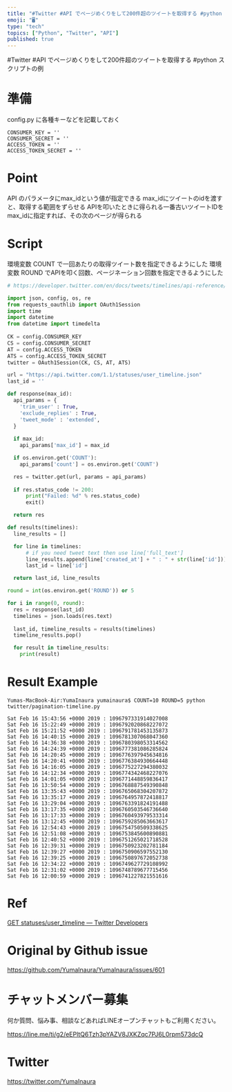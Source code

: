 ```yaml
---
title: "#Twitter #API でページめくりをして200件超のツイートを取得する #python スクリプトの例"
emoji: "🖥"
type: "tech"
topics: ["Python", "Twitter", "API"]
published: true
---
```


#Twitter #API でページめくりをして200件超のツイートを取得する #python スクリプトの例

# 準備

config.py に各種キーなどを記載しておく

```
CONSUMER_KEY = ''
CONSUMER_SECRET = ''
ACCESS_TOKEN = ''
ACCESS_TOKEN_SECRET = ''
```

# Point

API のパラメータにmax_idという値が指定できる
max_idにツイートのidを渡すと、取得する範囲をずらせる
APIを叩いたときに得られる一番古いツイートIDをmax_idに指定すれば、その次のページが得られる

# Script

環境変数 COUNT で一回あたりの取得ツイート数を指定できるようにした
環境変数 ROUND でAPIを叩く回数、ページネーション回数を指定できるようにした

```py
# https://developer.twitter.com/en/docs/tweets/timelines/api-reference/get-statuses-user_timeline.html

import json, config, os, re
from requests_oauthlib import OAuth1Session
import time
import datetime
from datetime import timedelta
 
CK = config.CONSUMER_KEY
CS = config.CONSUMER_SECRET
AT = config.ACCESS_TOKEN
ATS = config.ACCESS_TOKEN_SECRET
twitter = OAuth1Session(CK, CS, AT, ATS)

url = "https://api.twitter.com/1.1/statuses/user_timeline.json"
last_id = ''

def response(max_id):
  api_params = {
    'trim_user' : True,
    'exclude_replies' : True,
    'tweet_mode' : 'extended',
  }
  
  if max_id:
    api_params['max_id'] = max_id

  if os.environ.get('COUNT'):
    api_params['count'] = os.environ.get('COUNT')

  res = twitter.get(url, params = api_params)
  
  if res.status_code != 200:  
      print("Failed: %d" % res.status_code)
      exit()

  return res

def results(timelines):
  line_results = []

  for line in timelines:
      # if you need tweet text then use line['full_text'] 
      line_results.append(line['created_at'] + " : " + str(line['id']))
      last_id = line['id']

  return last_id, line_results

round = int(os.environ.get('ROUND')) or 5

for i in range(0, round):
  res = response(last_id)
  timelines = json.loads(res.text)
  
  last_id, timeline_results = results(timelines)
  timeline_results.pop()

  for result in timeline_results:
    print(result)

```

# Result Example

```
Yumas-MacBook-Air:YumaInaura yumainaura$ COUNT=10 ROUND=5 python twitter/pagination-timeline.py

Sat Feb 16 15:43:56 +0000 2019 : 1096797331914027008
Sat Feb 16 15:22:49 +0000 2019 : 1096792020868227072
Sat Feb 16 15:21:52 +0000 2019 : 1096791781453135873
Sat Feb 16 14:40:15 +0000 2019 : 1096781307068047360
Sat Feb 16 14:36:38 +0000 2019 : 1096780398053314562
Sat Feb 16 14:24:39 +0000 2019 : 1096777381086285824
Sat Feb 16 14:20:45 +0000 2019 : 1096776397945634816
Sat Feb 16 14:20:41 +0000 2019 : 1096776384930664448
Sat Feb 16 14:16:05 +0000 2019 : 1096775227294380032
Sat Feb 16 14:12:34 +0000 2019 : 1096774342468227076
Sat Feb 16 14:01:05 +0000 2019 : 1096771448859836417
Sat Feb 16 13:50:54 +0000 2019 : 1096768887549390848
Sat Feb 16 13:35:43 +0000 2019 : 1096765068304207872
Sat Feb 16 13:35:17 +0000 2019 : 1096764957872418817
Sat Feb 16 13:29:04 +0000 2019 : 1096763391824191488
Sat Feb 16 13:17:35 +0000 2019 : 1096760503546736640
Sat Feb 16 13:17:33 +0000 2019 : 1096760493979533314
Sat Feb 16 13:12:45 +0000 2019 : 1096759285063663617
Sat Feb 16 12:54:43 +0000 2019 : 1096754750509338625
Sat Feb 16 12:51:08 +0000 2019 : 1096753845600890881
Sat Feb 16 12:40:52 +0000 2019 : 1096751265021718528
Sat Feb 16 12:39:31 +0000 2019 : 1096750923202781184
Sat Feb 16 12:39:27 +0000 2019 : 1096750906597552130
Sat Feb 16 12:39:25 +0000 2019 : 1096750897672052738
Sat Feb 16 12:34:22 +0000 2019 : 1096749627729108992
Sat Feb 16 12:31:02 +0000 2019 : 1096748789677715456
Sat Feb 16 12:00:59 +0000 2019 : 1096741227821551616
```

# Ref

[GET statuses/user_timeline — Twitter Developers](https://developer.twitter.com/en/docs/tweets/timelines/api-reference/get-statuses-user_timeline.html)

# Original by Github issue

https://github.com/YumaInaura/YumaInaura/issues/601








<!-- Update From Qiita API -->

# チャットメンバー募集


何か質問、悩み事、相談などあればLINEオープンチャットもご利用ください。

https://line.me/ti/g2/eEPltQ6Tzh3pYAZV8JXKZqc7PJ6L0rpm573dcQ





# Twitter


https://twitter.com/YumaInaura


<!-- Update From Qiita API -->


